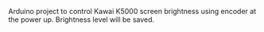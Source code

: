 Arduino project to control Kawai K5000 screen brightness using encoder at the power up. Brightness level will be saved.
